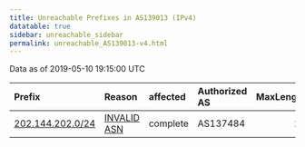```yaml
---
title: Unreachable Prefixes in AS139013 (IPv4)
datatable: true
sidebar: unreachable_sidebar
permalink: unreachable_AS139013-v4.html
---
```


Data as of 2019-05-10 19:15:00 UTC


<div class="datatable-begin"></div>

| Prefix                                                     | Reason                                                                                                   | affected   | Authorized AS   |   MaxLength | Anchor                                       |   unreachable /24s |
|:-----------------------------------------------------------|:---------------------------------------------------------------------------------------------------------|:-----------|:----------------|------------:|:---------------------------------------------|-------------------:|
| [202.144.202.0/24](https://stat.ripe.net/202.144.202.0/24) | [INVALID ASN](https://rpki-validator.ripe.net/announcement-preview?asn=AS139013&prefix=202.144.202.0/24) | complete   | AS137484        |          24 | [APNIC](unreachable_APNIC_RPKI_Root-v4.html) |                  1 |

<div class="datatable-end"></div>